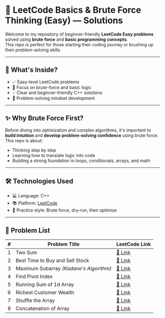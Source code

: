 # 📘 LeetCode Basics & Brute Force Thinking (Easy) — Solutions

Welcome to my repository of beginner-friendly **LeetCode Easy problems** solved using **brute force** and **basic programming concepts**.  
This repo is perfect for those starting their coding journey or brushing up their problem-solving skills.

---

## 🧠 What's Inside?

- ✅ Easy-level LeetCode problems
- 💭 Focus on brute-force and basic logic
- 💡 Clear and beginner-friendly C++ solutions
- 🧩 Problem-solving mindset development

---

## ✨ Why Brute Force First?

Before diving into optimization and complex algorithms, it's important to **build intuition** and **develop problem-solving confidence** using brute force.  
This repo is about:

- Thinking step by step
- Learning how to translate logic into code
- Building a strong foundation in loops, conditionals, arrays, and math

---

## 🛠 Technologies Used

- 💻 Language: C++
- 📚 Platform: [LeetCode](https://leetcode.com/)
- 🧪 Practice style: Brute force, dry-run, then optimize

---

## 📂 Problem List

| #  | Problem Title                          | LeetCode Link                                                                 |
|----|----------------------------------------|-------------------------------------------------------------------------------|
| 1  | Two Sum                                | [🔗 Link](https://leetcode.com/problems/two-sum/)                             |
| 2  | Best Time to Buy and Sell Stock        | [🔗 Link](https://leetcode.com/problems/best-time-to-buy-and-sell-stock/)     |
| 3  | Maximum Subarray *(Kadane's Algorithm)*| [🔗 Link](https://leetcode.com/problems/maximum-subarray/)                    |
| 4  | Find Pivot Index                       | [🔗 Link](https://leetcode.com/problems/find-pivot-index/)                    |
| 5  | Running Sum of 1d Array                | [🔗 Link](https://leetcode.com/problems/running-sum-of-1d-array/)             |
| 6  | Richest Customer Wealth                | [🔗 Link](https://leetcode.com/problems/richest-customer-wealth/)             |
| 7  | Shuffle the Array                      | [🔗 Link](https://leetcode.com/problems/shuffle-the-array/)                   |
| 8  | Concatenation of Array                 | [🔗 Link](https://leetcode.com/problems/concatenation-of-array/)              |


